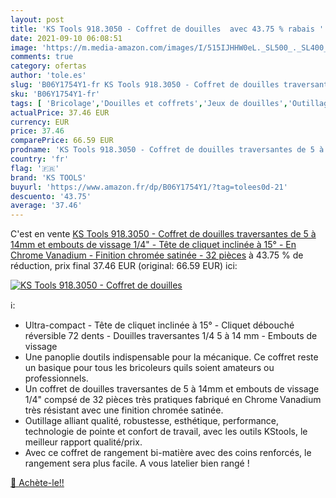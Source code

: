 ```yaml
---
layout: post
title: 'KS Tools 918.3050 - Coffret de douilles  avec 43.75 % rabais '
date: 2021-09-10 06:08:51
image: 'https://m.media-amazon.com/images/I/515IJHHW0eL._SL500_._SL400_.jpg'
comments: true
category: ofertas
author: 'tole.es'
slug: 'B06Y1754Y1-fr KS Tools 918.3050 - Coffret de douilles traversantes de 5...'
sku: 'B06Y1754Y1-fr'
tags: [ 'Bricolage','Douilles et coffrets','Jeux de douilles','Outillage à main','Outillage à main et électroportatif','ks tools', ]
actualPrice: 37.46 EUR
currency: EUR
price: 37.46
comparePrice: 66.59 EUR
prodname: 'KS Tools 918.3050 - Coffret de douilles traversantes de 5 à 14mm et embouts de vissage 1/4" - Tête de cliquet inclinée à 15° - En Chrome Vanadium - Finition chromée satinée - 32 pièces'
country: 'fr'
flag: '🇫🇷'
brand: 'KS TOOLS'
buyurl: 'https://www.amazon.fr/dp/B06Y1754Y1/?tag=tolees0d-21'
descuento: '43.75'
average: '37.46'
---
```


C'est en vente [KS Tools 918.3050 - Coffret de douilles traversantes de 5 à 14mm et embouts de vissage 1/4" - Tête de cliquet inclinée à 15° - En Chrome Vanadium - Finition chromée satinée - 32 pièces](https://www.amazon.fr/dp/B06Y1754Y1/?tag=tolees0d-21)  à  43.75 % de réduction, prix final  37.46 EUR (original: 66.59 EUR) ici:

[![KS Tools 918.3050 - Coffret de douilles ](https://m.media-amazon.com/images/I/515IJHHW0eL._SL500_._SL400_.jpg)](https://www.amazon.fr/dp/B06Y1754Y1/?tag=tolees0d-21)

ℹ️:

- Ultra-compact - Tête de cliquet inclinée à 15° - Cliquet débouché réversible 72 dents - Douilles traversantes 1/4 5 à 14 mm - Embouts de vissage
- Une panoplie doutils indispensable pour la mécanique. Ce coffret reste un basique pour tous les bricoleurs quils soient amateurs ou professionnels.
- Un coffret de douilles traversantes de 5 à 14mm et embouts de vissage 1/4" compsé de 32 pièces très pratiques fabriqué en Chrome Vanadium très résistant avec une finition chromée satinée.
- Outillage alliant qualité, robustesse, esthétique, performance, technologie de pointe et confort de travail, avec les outils KStools, le meilleur rapport qualité/prix.
- Avec ce coffret de rangement bi-matière avec des coins renforcés, le rangement sera plus facile. A vous latelier bien rangé !

[🛒 Achète-le!!](https://www.amazon.fr/dp/B06Y1754Y1/?tag=tolees0d-21)
